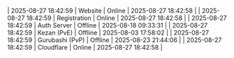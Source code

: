 | 2025-08-27 18:42:59 | Website | Online | 2025-08-27 18:42:58 |
| 2025-08-27 18:42:59 | Registration | Online | 2025-08-27 18:42:58 |
| 2025-08-27 18:42:59 | Auth Server | Offline | 2025-08-18 09:33:31 |
| 2025-08-27 18:42:59 | Kezan (PvE) | Offline | 2025-08-03 17:58:02 |
| 2025-08-27 18:42:59 | Gurubashi (PvP) | Offline | 2025-08-23 21:44:06 |
| 2025-08-27 18:42:59 | Cloudflare | Online | 2025-08-27 18:42:58 |
